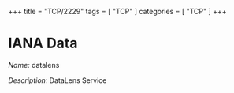 +++
title = "TCP/2229"
tags = [ "TCP" ]
categories = [ "TCP" ]
+++

# IANA Data

_Name:_ datalens

_Description:_ DataLens Service

